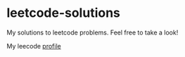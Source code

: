 # leetcode-solutions
My solutions to leetcode problems. Feel free to take a look!

My leecode [profile](https://leetcode.com/u/Temuulen-M/)

